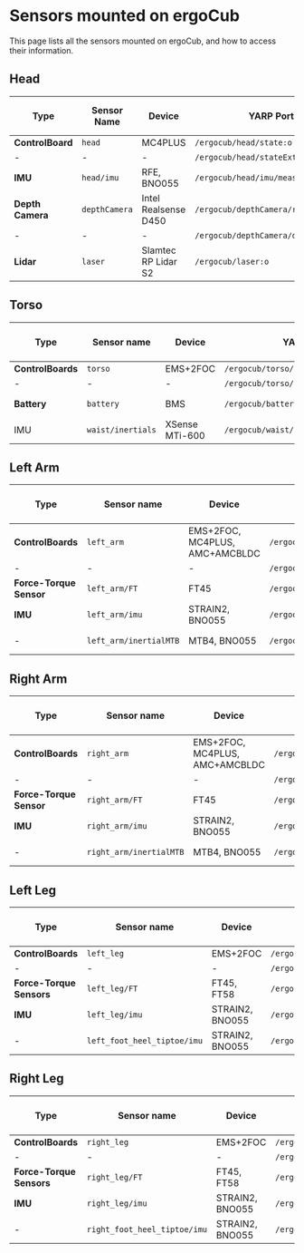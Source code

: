 # Sensors mounted on ergoCub

This page lists all the sensors mounted on ergoCub, and how to access their information.

## Head

|Type |Sensor Name| Device | YARP Port | Data pattern | Publish rate (Hz) |
| --- | --- | --- | --- | --- | --- |
|**ControlBoard** | `head` | MC4PLUS | `/ergocub/head/state:o` | (joint_encoders) | 100 |
| - | - | - | `/ergocub/head/stateExt:o` | Defined in [stateExt.thrift](https://github.com/robotology/yarp/blob/master/src/libYARP_dev/src/idl/stateExt.thrift?rgh-link-date=2023-05-10T12%3A50%3A28Z) | 100 |
|**IMU** | `head/imu` | RFE, BNO055 | `/ergocub/head/imu/measures:o` | Defined in  [multipleAnalogSensorsSerializations.thrift](https://github.com/robotology/yarp/blob/master/src/devices/multipleAnalogSensorsMsgs/multipleAnalogSensorsSerializations.thrift?rgh-link-date=2023-05-10T12%3A50%3A28Z) | 100 |
|**Depth Camera** | `depthCamera` | Intel Realsense D450 | `/ergocub/depthCamera/rgbImage:o` | ( (R channel)  (G channel)  (B channel) ) | 30 |
| - | - | - | `/ergocub/depthCamera/depthImage:o` | (depth_pixels_list) | 30 |
|**Lidar** | `laser` | Slamtec RP Lidar S2 | `/ergocub/laser:o` | Defined in [LaserScan2D.thrift](https://github.com/robotology/yarp/blob/2d3aacc1493b9f1813afecbc1a272f21f358915d/src/libYARP_dev/src/idl/LaserScan2D.thrift#L15-L34) | 100 |

## Torso

|Type |Sensor name| Device | YARP Port |Data pattern | Publish Rate (Hz) |
| --- | --- | --- | --- | --- | --- |
|**ControlBoards** | `torso` | EMS+2FOC | `/ergocub/torso/state:o` | (joint_encoders) | 100|
| - | - | - | `/ergocub/torso/stateExt:o` | Defined in [stateExt.thrift](https://github.com/robotology/yarp/blob/master/src/libYARP_dev/src/idl/stateExt.thrift?rgh-link-date=2023-05-10T12%3A50%3A28Z) | 100|
| **Battery** | `battery` | BMS | `/ergocub/battery` | (voltage current charge temperature status) | 1 |
| IMU | `waist/inertials` | XSense MTi-600 | `/ergocub/waist/inertials/measures:o` | Defined in  [multipleAnalogSensorsSerializations.thrift](https://github.com/robotology/yarp/blob/master/src/devices/multipleAnalogSensorsMsgs/multipleAnalogSensorsSerializations.thrift?rgh-link-date=2023-05-10T12%3A50%3A28Z) | 100 |

## Left Arm

|Type |Sensor name| Device | YARP Port |Data pattern | Publish Rate (Hz) |
| --- | --- | --- | --- | --- | --- |
|**ControlBoards** | `left_arm` | EMS+2FOC, MC4PLUS, AMC+AMCBLDC | `/ergocub/left_arm/state:o` | (joint_encoders) | 100|
| - | - | - | `/ergocub/left_arm/stateExt:o` | Defined in [stateExt.thrift](https://github.com/robotology/yarp/blob/master/src/libYARP_dev/src/idl/stateExt.thrift?rgh-link-date=2023-05-10T12%3A50%3A28Z) | 100|
|**Force-Torque Sensor** | `left_arm/FT` | FT45 | `/ergocub/left_arm/FT/measures:o` | Defined in  [multipleAnalogSensorsSerializations.thrift](https://github.com/robotology/yarp/blob/master/src/devices/multipleAnalogSensorsMsgs/multipleAnalogSensorsSerializations.thrift?) |100|
|**IMU** | `left_arm/imu` | STRAIN2, BNO055 | `/ergocub/left_arm/imu/measures:o` | Defined in  [multipleAnalogSensorsSerializations.thrift](https://github.com/robotology/yarp/blob/master/src/devices/multipleAnalogSensorsMsgs/multipleAnalogSensorsSerializations.thrift?rgh-link-date=2023-05-10T12%3A50%3A28Z) | 100 |
| - | `left_arm/inertialMTB` | MTB4, BNO055 | `/ergocub/left_arm/inertialMTB/measures:o` | Defined in  [multipleAnalogSensorsSerializations.thrift](https://github.com/robotology/yarp/blob/master/src/devices/multipleAnalogSensorsMsgs/multipleAnalogSensorsSerializations.thrift?rgh-link-date=2023-05-10T12%3A50%3A28Z) | 100 |

## Right Arm

|Type |Sensor name| Device | YARP Port |Data pattern | Publish Rate (Hz) |
| --- | --- | --- | --- | --- | --- |
|**ControlBoards** | `right_arm` | EMS+2FOC, MC4PLUS, AMC+AMCBLDC | `/ergocub/right_arm/state:o` | (joint_encoders) | 100|
| - | - | - | `/ergocub/right_arm/stateExt:o` | Defined in [stateExt.thrift](https://github.com/robotology/yarp/blob/master/src/libYARP_dev/src/idl/stateExt.thrift?rgh-link-date=2023-05-10T12%3A50%3A28Z) | 100|
|**Force-Torque Sensor** | `right_arm/FT` | FT45 | `/ergocub/right_arm/FT/measures:o` | Defined in  [multipleAnalogSensorsSerializations.thrift](https://github.com/robotology/yarp/blob/master/src/devices/multipleAnalogSensorsMsgs/multipleAnalogSensorsSerializations.thrift?) |100|
|**IMU** | `right_arm/imu` | STRAIN2, BNO055 | `/ergocub/right_arm/imu/measures:o` | Defined in  [multipleAnalogSensorsSerializations.thrift](https://github.com/robotology/yarp/blob/master/src/devices/multipleAnalogSensorsMsgs/multipleAnalogSensorsSerializations.thrift?rgh-link-date=2023-05-10T12%3A50%3A28Z) | 100 |
| - | `right_arm/inertialMTB` | MTB4, BNO055 | `/ergocub/right_arm/inertialMTB/measures:o` | Defined in  [multipleAnalogSensorsSerializations.thrift](https://github.com/robotology/yarp/blob/master/src/devices/multipleAnalogSensorsMsgs/multipleAnalogSensorsSerializations.thrift?rgh-link-date=2023-05-10T12%3A50%3A28Z) | 100 |

## Left Leg

|Type |Sensor name| Device | YARP Port |Data pattern | Publish Rate (Hz) |
| --- | --- | --- | --- | --- | --- |
|**ControlBoards** | `left_leg` | EMS+2FOC | `/ergocub/left_leg/state:o` | (joint_encoders) | 100|
| - | - | - | `/ergocub/left_leg/stateExt:o` | Defined in [stateExt.thrift](https://github.com/robotology/yarp/blob/master/src/libYARP_dev/src/idl/stateExt.thrift?rgh-link-date=2023-05-10T12%3A50%3A28Z) | 100|
|**Force-Torque Sensors** | `left_leg/FT` | FT45, FT58 | `/ergocub/left_leg/FT/measures:o` | Defined in  [multipleAnalogSensorsSerializations.thrift](https://github.com/robotology/yarp/blob/master/src/devices/multipleAnalogSensorsMsgs/multipleAnalogSensorsSerializations.thrift?) |100|
|**IMU** | `left_leg/imu` | STRAIN2, BNO055 | `/ergocub/left_leg/imu/measures:o` | Defined in  [multipleAnalogSensorsSerializations.thrift](https://github.com/robotology/yarp/blob/master/src/devices/multipleAnalogSensorsMsgs/multipleAnalogSensorsSerializations.thrift?rgh-link-date=2023-05-10T12%3A50%3A28Z) | 100 |
| -  | `left_foot_heel_tiptoe/imu` | STRAIN2, BNO055 | `/ergocub/left_foot_heel_tiptoe/imu/measures:o` | Defined in  [multipleAnalogSensorsSerializations.thrift](https://github.com/robotology/yarp/blob/master/src/devices/multipleAnalogSensorsMsgs/multipleAnalogSensorsSerializations.thrift?rgh-link-date=2023-05-10T12%3A50%3A28Z) | 100 |

## Right Leg

|Type |Sensor name| Device | YARP Port |Data pattern | Publish Rate (Hz) |
| --- | --- | --- | --- | --- | --- |
|**ControlBoards** | `right_leg` | EMS+2FOC | `/ergocub/right_leg/state:o` | (joint_encoders) | 100|
| - | - | - | `/ergocub/right_leg/stateExt:o` | Defined in [stateExt.thrift](https://github.com/robotology/yarp/blob/master/src/libYARP_dev/src/idl/stateExt.thrift?rgh-link-date=2023-05-10T12%3A50%3A28Z) | 100|
|**Force-Torque Sensors** | `right_leg/FT` | FT45, FT58 | `/ergocub/right_leg/FT/measures:o` | Defined in  [multipleAnalogSensorsSerializations.thrift](https://github.com/robotology/yarp/blob/master/src/devices/multipleAnalogSensorsMsgs/multipleAnalogSensorsSerializations.thrift?) |100|
|**IMU** | `right_leg/imu` | STRAIN2, BNO055 | `/ergocub/right_leg/imu/measures:o` | Defined in  [multipleAnalogSensorsSerializations.thrift](https://github.com/robotology/yarp/blob/master/src/devices/multipleAnalogSensorsMsgs/multipleAnalogSensorsSerializations.thrift?rgh-link-date=2023-05-10T12%3A50%3A28Z) | 100 |
| -  | `right_foot_heel_tiptoe/imu` | STRAIN2, BNO055 | `/ergocub/right_foot_heel_tiptoe/imu/measures:o` | Defined in  [multipleAnalogSensorsSerializations.thrift](https://github.com/robotology/yarp/blob/master/src/devices/multipleAnalogSensorsMsgs/multipleAnalogSensorsSerializations.thrift?rgh-link-date=2023-05-10T12%3A50%3A28Z) | 100 |
